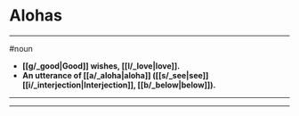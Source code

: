 # Alohas
---
#noun
- **[[g/_good|Good]] wishes, [[l/_love|love]].**
- **An utterance of [[a/_aloha|aloha]] ([[s/_see|see]] [[i/_interjection|Interjection]], [[b/_below|below]]).**
---
---
